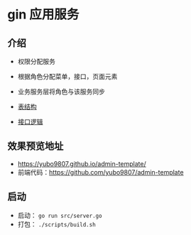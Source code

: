 # gin 应用服务

## 介绍

- 权限分配服务
- 根据角色分配菜单，接口，页面元素
- 业务服务层将角色与该服务同步

- [表结构](./db/permissions.sql)
- [接口逻辑](./docs/接口逻辑.md)

## 效果预览地址

- https://yubo9807.github.io/admin-template/
- 前端代码：https://github.com/yubo9807/admin-template

## 启动

- 启动： `go run src/server.go`
- 打包： `./scripts/build.sh`
